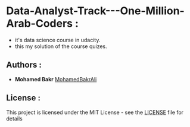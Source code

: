 # Data-Analyst-Track---One-Million-Arab-Coders :
* it's data science course in udacity.
* this my solution of the course quizes.

## Authors :

* **Mohamed Bakr** [MohamedBakrAli](https://github.com/MohamedBakrAli)

## License :

This project is licensed under the MIT License - see the [LICENSE](LICENSE) file for details

